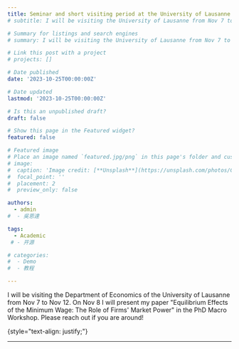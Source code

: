 ```yaml
---
title: Seminar and short visiting period at the University of Lausanne.
# subtitle: I will be visiting the University of Lausanne from Nov 7 to Nov 12.

# Summary for listings and search engines
# summary: I will be visiting the University of Lausanne from Nov 7 to Nov 12. Please reach out if you are around!

# Link this post with a project
# projects: []

# Date published
date: '2023-10-25T00:00:00Z'

# Date updated
lastmod: '2023-10-25T00:00:00Z'

# Is this an unpublished draft?
draft: false

# Show this page in the Featured widget?
featured: false

# Featured image
# Place an image named `featured.jpg/png` in this page's folder and customize its options here.
# image:
#  caption: 'Image credit: [**Unsplash**](https://unsplash.com/photos/CpkOjOcXdUY)'
#  focal_point: ''
#  placement: 2
#  preview_only: false

authors:
  - admin
#  - 吳恩達

tags:
  - Academic
 # - 开源

# categories:
#  - Demo
#  - 教程

---
```

I will be visiting the Department of Economics of the University of Lausanne from Nov 7 to Nov 12. On Nov 8 I will present my paper "Equilibrium Effects of the Minimum Wage: The Role of Firms' Market Power" in the PhD Macro Workshop. Please reach out if you are around!

{style="text-align: justify;"}

---
